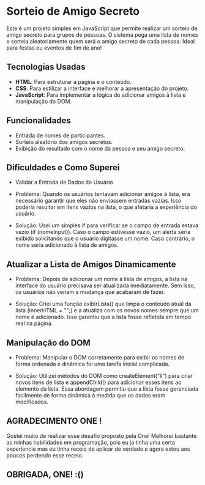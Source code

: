 # Sorteio de Amigo Secreto

Este é um projeto simples em JavaScript que permite realizar um sorteio de amigo secreto para grupos de pessoas. O sistema pega uma lista de nomes e sorteia aleatoriamente quem será o amigo secreto de cada pessoa. Ideal para festas ou eventos de fim de ano!

## Tecnologias Usadas

- **HTML**: Para estruturar a página e o conteúdo.
- **CSS**: Para estilizar a interface e melhorar a apresentação do projeto.
- **JavaScript**: Para implementar a lógica de adicionar amigos à lista e manipulação do DOM.


## Funcionalidades

- Entrada de nomes de participantes.
- Sorteio aleatório dos amigos secretos.
- Exibição do resultado com o nome da pessoa e seu amigo secreto.

## Dificuldades e Como Superei
- Validar a Entrada de Dados do Usuário
- Problema: Quando os usuários tentavam adicionar amigos à lista, era necessário garantir que eles não enviassem    entradas vazias. Isso poderia resultar em itens vazios na lista, o que afetaria a experiência do usuário.

- Solução: Usei um simples if para verificar se o campo de entrada estava vazio (if (nomeInput)). Caso o campo estivesse vazio, um alerta seria exibido solicitando que o usuário digitasse um nome. Caso contrário, o nome seria adicionado à lista de amigos.

## Atualizar a Lista de Amigos Dinamicamente
- Problema: Depois de adicionar um nome à lista de amigos, a lista na interface do usuário precisava ser atualizada imediatamente. Sem isso, os usuários não veriam a mudança que acabaram de fazer.

- Solução: Criei uma função exibirLista() que limpa o conteúdo atual da lista (innerHTML = "";) e a atualiza com os novos nomes sempre que um nome é adicionado. Isso garantiu que a lista fosse refletida em tempo real na página.
## Manipulação do DOM
- Problema: Manipular o DOM corretamente para exibir os nomes de forma ordenada e dinâmica foi uma tarefa inicial complicada.

- Solução: Utilizei métodos do DOM como createElement("li") para criar novos itens de lista e appendChild() para adicionar esses itens ao elemento da lista. Essa abordagem permitiu que a lista fosse gerenciada facilmente de forma dinâmica à medida que os dados eram modificados.

## AGRADECIMENTO ONE !
Gostei muito de realizar esse desafio proposto pela One!
 Melhorei bastante as minhas habilidades em programação, pois eu ja tinha uma certa experiencia mas eu tinha receio de aplicar de verdade e agora estou aos poucos perdendo esse receio.

## OBRIGADA, ONE! :()